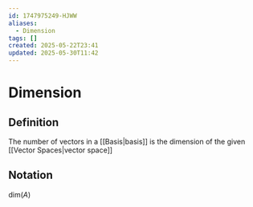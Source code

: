 ```yaml
---
id: 1747975249-HJWW
aliases:
  - Dimension
tags: []
created: 2025-05-22T23:41
updated: 2025-05-30T11:42
---
```


# Dimension
## Definition
The number of vectors in a [[Basis|basis]] is the dimension of the given [[Vector Spaces|vector space]]
## Notation
$\text{dim}(A)$

